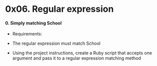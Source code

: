 # 0x06. Regular expression

#### 0. Simply matching School

* Requirements:

* The regular expression must match School
* Using the project instructions, create a Ruby script that accepts one 
argument and pass it to a regular expression matching method
